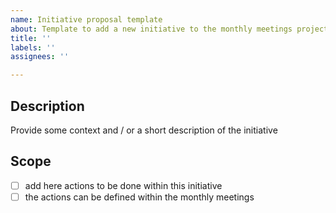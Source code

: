 ```yaml
---
name: Initiative proposal template
about: Template to add a new initiative to the monthly meetings project
title: ''
labels: ''
assignees: ''

---
```


## Description 

Provide some context and / or a short description of the initiative  

## Scope

- [ ] add here actions to be done within this initiative
- [ ] the actions can be defined within the monthly meetings
